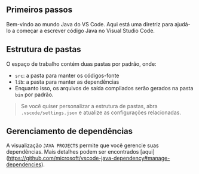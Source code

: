 ## Primeiros passos
Bem-vindo ao mundo Java do VS Code. Aqui está uma diretriz para ajudá-lo a começar a escrever código Java no Visual Studio Code.
## Estrutura de pastas
O espaço de trabalho contém duas pastas por padrão, onde:
- `src`: a pasta para manter os códigos-fonte
- `lib`: a pasta para manter as dependências
- Enquanto isso, os arquivos de saída compilados serão gerados na pasta `bin` por padrão.
> Se você quiser personalizar a estrutura de pastas, abra `.vscode/settings.json` e atualize as configurações relacionadas.
## Gerenciamento de dependências
A visualização `JAVA PROJECTS` permite que você gerencie suas dependências. Mais detalhes podem ser encontrados [aqui] (https://github.com/microsoft/vscode-java-dependency#manage-dependencies).
